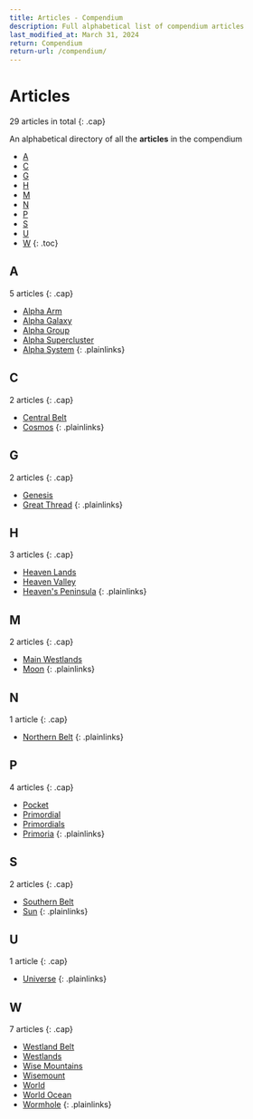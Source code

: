 ```yaml
---
title: Articles - Compendium
description: Full alphabetical list of compendium articles
last_modified_at: March 31, 2024
return: Compendium
return-url: /compendium/
---
```


# Articles
29 articles in total
{: .cap}

An alphabetical directory of all the **articles** in the compendium

- [A](#a)
- [C](#c)
- [G](#g)
- [H](#h)
- [M](#m)
- [N](#n)
- [P](#p)
- [S](#s)
- [U](#u)
- [W](#w)
{: .toc}

## A
5 articles
{: .cap}

- [Alpha Arm](/compendium/locations/alpha-arm/)
- [Alpha Galaxy](/compendium/locations/alpha-galaxy/)
- [Alpha Group](/compendium/locations/alpha-group/)
- [Alpha Supercluster](/compendium/locations/alpha-supercluster/)
- [Alpha System](/compendium/locations/alpha-system/)
{: .plainlinks}

## C
2 articles
{: .cap}

- [Central Belt](/compendium/locations/central-belt/)
- [Cosmos](/compendium/locations/cosmos/)
{: .plainlinks}

## G
2 articles
{: .cap}

- [Genesis](/compendium/events/genesis/)
- [Great Thread](/compendium/locations/great-thread/)
{: .plainlinks}

## H
3 articles
{: .cap}

- [Heaven Lands](/compendium/locations/heaven-lands/)
- [Heaven Valley](/compendium/locations/heaven-valley/)
- [Heaven's Peninsula](/compendium/locations/heavens-peninsula/)
{: .plainlinks}

## M
2 articles
{: .cap}

- [Main Westlands](/compendium/locations/main-westlands/)
- [Moon](/compendium/locations/moon/)
{: .plainlinks}

## N
1 article
{: .cap}

- [Northern Belt](/compendium/locations/northern-belt/)
{: .plainlinks}

## P
4 articles
{: .cap}

- [Pocket](/compendium/locations/pocket/)
- [Primordial](/compendium/creatures/primordial/)
- [Primordials](/compendium/life/primordials/)
- [Primoria](/compendium/locations/primoria/)
{: .plainlinks}

## S
2 articles
{: .cap}

- [Southern Belt](/compendium/locations/southern-belt/)
- [Sun](/compendium/locations/sun/)
{: .plainlinks}

## U
1 article
{: .cap}

- [Universe](/compendium/locations/universe/)
{: .plainlinks}

## W
7 articles
{: .cap}

- [Westland Belt](/compendium/locations/westland-belt/)
- [Westlands](/compendium/locations/westlands/)
- [Wise Mountains](/compendium/locations/wise-mountains/)
- [Wisemount](/compendium/locations/wisemount/)
- [World](/compendium/locations/world/)
- [World Ocean](/compendium/locations/world-ocean/)
- [Wormhole](/compendium/physics/wormhole/)
{: .plainlinks}